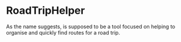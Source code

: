 # RoadTripHelper
As the name suggests, is supposed to be a tool focused on helping to organise and quickly find routes for a road trip.
